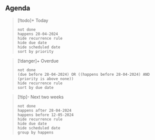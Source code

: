 

## Agenda

> [!todo]+ Today
> ```tasks
> not done
> happens 28-04-2024
> hide recurrence rule
> hide due date
> hide scheduled date
> sort by priority
> ```

> [!danger]+ Overdue 
> ```tasks
> not done
> (due before 28-04-2024) OR ((happens before 28-04-2024) AND (priority is above none))
> hide recurrence rule
> sort by due date
> ```

> [!tip]- Next two weeks
> ```tasks
> not done
> happens after 28-04-2024
> happens before 12-05-2024
> hide recurrence rule
> hide due date
> hide scheduled date
> group by happens
> ```